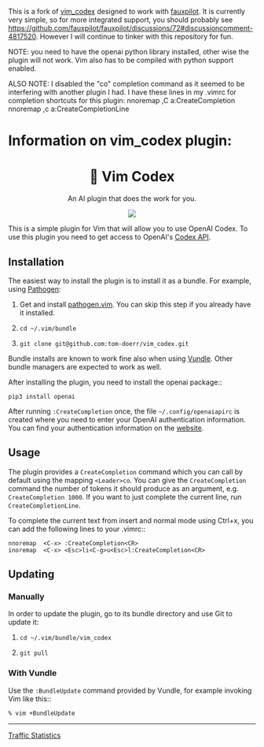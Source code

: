 This is a fork of [vim_codex](https://github.com/tom-doerr/vim_codex) designed to work with [fauxpilot](https://github.com/fauxpilot/fauxpilot). It is currently very simple, so for more integrated support, you should probably see https://github.com/fauxpilot/fauxpilot/discussions/72#discussioncomment-4817520. However I will continue to tinker with this repository for fun.

NOTE: you need to have the openai python library installed, other wise the plugin will not work. Vim also has to be compiled with python support enabled.

ALSO NOTE: I disabled the "co" completion command as it seemed to be interfering with another plugin I had. I have these lines in my .vimrc for completion shortcuts for this plugin:
    nnoremap  ,C a<Space><Esc>:CreateCompletion<CR>
    nnoremap  ,c a<Space><Esc>:CreateCompletionLine<CR>



<h1> Information on vim_codex plugin: </h1>

<h1 align="center">🤖 Vim Codex</h1>

<p align="center">
    An AI plugin that does the work for you.
</p>
<!--
<p align="center">
    <a href="https://github.com/tom-doerr/vim_codex/stargazers"
        ><img
            src="https://img.shields.io/github/stars/tom-doerr/vim_codex?colorA=2c2837&colorB=c9cbff&style=for-the-badge&logo=starship style=flat-square"
            alt="Repository's starts"
    /></a>
    <a href="https://github.com/tom-doerr/vim_codex/issues"
        ><img
            src="https://img.shields.io/github/issues-raw/tom-doerr/vim_codex?colorA=2c2837&colorB=f2cdcd&&style=for-the-badge&logo=starship style=flat-square"
            alt="Issues"
    /></a>
    <a href="https://github.com/tom-doerr/vim_codex/blob/main/LICENSE"
        ><img
            src="https://img.shields.io/github/license/tom-doerr/vim_codex?colorA=2c2837&colorB=b5e8e0&style=for-the-badge&logo=starship style=flat-square"
            alt="License"
    /></a>
</p>-->

<p align="center">
    <img src='https://user-images.githubusercontent.com/31919558/204023837-c753cb9e-88d0-4ad9-bd2f-fdffcc915351.gif'>
</p>

This is a simple plugin for Vim that will allow you to use OpenAI Codex.
To use this plugin you need to get access to OpenAI's [Codex API](https://openai.com/blog/openai-codex/).



## Installation

The easiest way to install the plugin is to install it as a bundle.
For example, using [Pathogen](https://github.com/tpope/vim-pathogen):

1. Get and install [pathogen.vim](https://github.com/tpope/vim-pathogen). You can skip this step
   if you already have it installed.

2. `cd ~/.vim/bundle`

3. `git clone git@github.com:tom-doerr/vim_codex.git`

Bundle installs are known to work fine also when using [Vundle](https://github.com/gmarik/vundle). Other
bundle managers are expected to work as well.



After installing the plugin, you need to install the openai package::
```
pip3 install openai
```

After running `:CreateCompletion` once, the file `~/.config/openaiapirc` is created where you need to enter your OpenAI authentication information.
You can find your authentication information on the [website](https://beta.openai.com/account/api-keys).



## Usage
The plugin provides a `CreateCompletion` command which you can call by default using the mapping 
`<Leader>co`.
You can give the `CreateCompletion` command the number of tokens it should produce as an argument, e.g. `CreateCompletion 1000`.
If you want to just complete the current line, run `CreateCompletionLine`.

To complete the current text from insert and normal mode using Ctrl+x, you can add the following
lines to your .vimrc::
```
nnoremap  <C-x> :CreateCompletion<CR>
inoremap  <C-x> <Esc>li<C-g>u<Esc>l:CreateCompletion<CR>
```


## Updating

### Manually

In order to update the plugin, go to its bundle directory and use
Git to update it:

1. `cd ~/.vim/bundle/vim_codex`

2. `git pull`


### With Vundle

Use the `:BundleUpdate` command provided by Vundle, for example invoking
Vim like this::
```
% vim +BundleUpdate
```

-------------------------------------------------------------------

[Traffic Statistics](https://tom-doerr.github.io/github_repo_stats_data/tom-doerr/vim_codex/latest-report/report.html)



